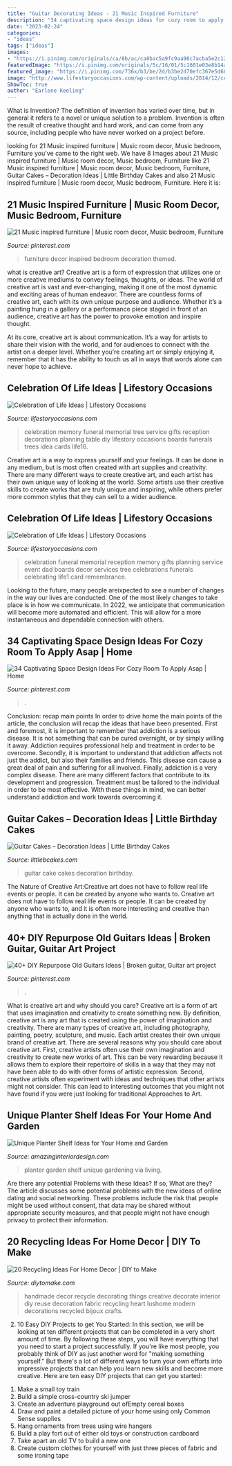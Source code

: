 ```yaml
---
title: "Guitar Decorating Ideas - 21 Music Inspired Furniture"
description: "34 captivating space design ideas for cozy room to apply asap"
date: "2023-02-24"
categories:
- "ideas"
tags: ["ideas"]
images:
- "https://i.pinimg.com/originals/ca/8b/ac/ca8bac5a9fc9aa96c7acba5e2c12515c.jpg"
featuredImage: "https://i.pinimg.com/originals/5c/16/01/5c1601e03e8b14afbd6841f3daaf4aec.jpg"
featured_image: "https://i.pinimg.com/736x/b3/be/2d/b3be2d70efc367e5d682474400c0bfd3.jpg"
image: "http://www.lifestoryoccasions.com/wp-content/uploads/2014/12/celebration-of-life1.jpg"
ShowToc: true
author: "Earlene Keeling"
---
```



What is Invention?
The definition of invention has varied over time, but in general it refers to a novel or unique solution to a problem. Invention is often the result of creative thought and hard work, and can come from any source, including people who have never worked on a project before.

	

		
looking for 21 Music inspired furniture | Music room decor, Music bedroom, Furniture you've came to the right web. We have 8 Images about 21 Music inspired furniture | Music room decor, Music bedroom, Furniture like 21 Music inspired furniture | Music room decor, Music bedroom, Furniture, Guitar Cakes – Decoration Ideas | Little Birthday Cakes and also 21 Music inspired furniture | Music room decor, Music bedroom, Furniture. Here it is:
		
    
## 21 Music Inspired Furniture | Music Room Decor, Music Bedroom, Furniture

<img loading=lazy src="https://i.pinimg.com/originals/ca/8b/ac/ca8bac5a9fc9aa96c7acba5e2c12515c.jpg" onerror="this.onerror=null;this.src='https://tse2.mm.bing.net/th?id=OIP.6zXD2cs1BGvYUAdlSyoi1wHaLH&amp;pid=15.1';" alt="21 Music inspired furniture | Music room decor, Music bedroom, Furniture">

_Source: pinterest.com_

>furniture decor inspired bedroom decoration themed. 

	

what is creative art?
Creative art is a form of expression that utilizes one or more creative mediums to convey feelings, thoughts, or ideas. The world of creative art is vast and ever-changing, making it one of the most dynamic and exciting areas of human endeavor.
There are countless forms of creative art, each with its own unique purpose and audience. Whether it’s a painting hung in a gallery or a performance piece staged in front of an audience, creative art has the power to provoke emotion and inspire thought.

At its core, creative art is about communication. It’s a way for artists to share their vision with the world, and for audiences to connect with the artist on a deeper level. Whether you’re creating art or simply enjoying it, remember that it has the ability to touch us all in ways that words alone can never hope to achieve.

    
## Celebration Of Life Ideas | Lifestory Occasions

<img loading=lazy src="http://www.lifestoryoccasions.com/wp-content/uploads/2014/12/celebration-of-life16.jpg" onerror="this.onerror=null;this.src='https://tse2.mm.bing.net/th?id=OIP.G2EW3Uj8R2SyYHj_Xiou9QHaLH&amp;pid=15.1';" alt="Celebration of Life Ideas | Lifestory Occasions">

_Source: lifestoryoccasions.com_

>celebration memory funeral memorial tree service gifts reception decorations planning table diy lifestory occasions boards funerals trees idea cards life16. 

	

Creative art is a way to express yourself and your feelings. It can be done in any medium, but is most often created with art supplies and creativity. There are many different ways to create creative art, and each artist has their own unique way of looking at the world. Some artists use their creative skills to create works that are truly unique and inspiring, while others prefer more common styles that they can sell to a wider audience.

    
## Celebration Of Life Ideas | Lifestory Occasions

<img loading=lazy src="http://www.lifestoryoccasions.com/wp-content/uploads/2014/12/celebration-of-life1.jpg" onerror="this.onerror=null;this.src='https://tse4.mm.bing.net/th?id=OIP.FD_HjOVvDR2Xr0uZQGD_FgHaLH&amp;pid=15.1';" alt="Celebration of Life Ideas | Lifestory Occasions">

_Source: lifestoryoccasions.com_

>celebration funeral memorial reception memory gifts planning service event dad boards decor services tree celebrations funerals celebrating life1 card remembrance. 

	

Looking to the future, many people areixpected to see a number of changes in the way our lives are conducted. One of the most likely changes to take place is in how we communicate. In 2022, we anticipate that communication will become more automated and efficient. This will allow for a more instantaneous and dependable connection with others.

    
## 34 Captivating Space Design Ideas For Cozy Room To Apply Asap | Home

<img loading=lazy src="https://i.pinimg.com/originals/5c/16/01/5c1601e03e8b14afbd6841f3daaf4aec.jpg" onerror="this.onerror=null;this.src='https://tse4.mm.bing.net/th?id=OIP.L4QrRfe9WTtxlrVcXldspAHaLG&amp;pid=15.1';" alt="34 Captivating Space Design Ideas For Cozy Room To Apply Asap | Home">

_Source: pinterest.com_

>. 

	

Conclusion: recap main points
In order to drive home the main points of the article, the conclusion will recap the ideas that have been presented. First and foremost, it is important to remember that addiction is a serious disease. It is not something that can be cured overnight, or by simply willing it away. Addiction requires professional help and treatment in order to be overcome. Secondly, it is important to understand that addiction affects not just the addict, but also their families and friends. This disease can cause a great deal of pain and suffering for all involved. Finally, addiction is a very complex disease. There are many different factors that contribute to its development and progression. Treatment must be tailored to the individual in order to be most effective. With these things in mind, we can better understand addiction and work towards overcoming it.

    
## Guitar Cakes – Decoration Ideas | Little Birthday Cakes

<img loading=lazy src="http://www.littlebcakes.com/wp-content/uploads/2013/08/Guitar-Cake-Picture.jpg" onerror="this.onerror=null;this.src='https://tse4.mm.bing.net/th?id=OIP.EtWED4vXQfIO7QiVNbwUlgHaFj&amp;pid=15.1';" alt="Guitar Cakes – Decoration Ideas | Little Birthday Cakes">

_Source: littlebcakes.com_

>guitar cake cakes decoration birthday. 

	

The Nature of Creative Art:Creative art does not have to follow real life events or people. It can be created by anyone who wants to.
Creative art does not have to follow real life events or people. It can be created by anyone who wants to, and it is often more interesting and creative than anything that is actually done in the world.

    
## 40+ DIY Repurpose Old Guitars Ideas | Broken Guitar, Guitar Art Project

<img loading=lazy src="https://i.pinimg.com/736x/b3/be/2d/b3be2d70efc367e5d682474400c0bfd3.jpg" onerror="this.onerror=null;this.src='https://tse4.mm.bing.net/th?id=OIP.s7k6QSVIMZdV105SI-HCigHaJ4&amp;pid=15.1';" alt="40+ DIY Repurpose Old Guitars Ideas | Broken guitar, Guitar art project">

_Source: pinterest.com_

>. 

	

What is creative art and why should you care?
Creative art is a form of art that uses imagination and creativity to create something new. By definition, creative art is any art that is created using the power of imagination and creativity. There are many types of creative art, including photography, painting, poetry, sculpture, and music. Each artist creates their own unique brand of creative art.
There are several reasons why you should care about creative art. First, creative artists often use their own imagination and creativity to create new works of art. This can be very rewarding because it allows them to explore their repertoire of skills in a way that they may not have been able to do with other forms of artistic expression. Second, creative artists often experiment with ideas and techniques that other artists might not consider. This can lead to interesting outcomes that you might not have found if you were just looking for traditional Approaches to Art.

    
## Unique Planter Shelf Ideas For Your Home And Garden

<img loading=lazy src="http://www.amazinginteriordesign.com/wp-content/uploads/2017/05/Unique-Planter-Shelf-Ideas-for-Your-Home-and-Garden-2.jpg" onerror="this.onerror=null;this.src='https://tse1.mm.bing.net/th?id=OIP.OVZGW-KBnnKSF-lqs0bJhwHaJ2&amp;pid=15.1';" alt="Unique Planter Shelf Ideas for Your Home and Garden">

_Source: amazinginteriordesign.com_

>planter garden shelf unique gardening via living. 

	

Are there any potential Problems with these Ideas? If so, What are they?
The article discusses some potential problems with the new ideas of online dating and social networking. These problems include the risk that people might be used without consent, that data may be shared without appropriate security measures, and that people might not have enough privacy to protect their information.

    
## 20 Recycling Ideas For Home Decor | DIY To Make

<img loading=lazy src="http://www.diytomake.com/wp-content/uploads/2016/03/fabric-heart.jpg" onerror="this.onerror=null;this.src='https://tse2.mm.bing.net/th?id=OIP.LCm4S-eA2SM1SKIULWOmnwHaHa&amp;pid=15.1';" alt="20 Recycling Ideas For Home Decor | DIY to Make">

_Source: diytomake.com_

>handmade decor recycle decorating things creative decorate interior diy reuse decoration fabric recycling heart lushome modern decorations recycled bijoux crafts. 

	

2) 10 Easy DIY Projects to get You Started: In this section, we will be looking at ten different projects that can be completed in a very short amount of time. By following these steps, you will have everything that you need to start a project successfully.
If you're like most people, you probably think of DIY as just another word for "making something yourself." But there's a lot of different ways to turn your own efforts into impressive projects that can help you learn new skills and become more creative. Here are ten easy DIY projects that can get you started: 
1. Make a small toy train
2. Build a simple cross-country ski jumper
3. Create an adventure playground out ofEmpty cereal boxes
4. Draw and paint a detailed picture of your home using only Common Sense supplies
5. Hang ornaments from trees using wire hangers
6. Build a play fort out of either old toys or construction cardboard 
7. Take apart an old TV to build a new one 
8. Create custom clothes for yourself with just three pieces of fabric and some ironing tape 

